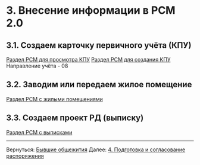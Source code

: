 


 
# 3. Внесение информации в РСМ 2.0
## 3.1. Создаем карточку первичного учёта (КПУ)
[Раздел РСМ для просмотра КПУ](http://webrsm.mlc.gov:5222/RegistersView/KursKpu)
[Раздел РСМ для создания КПУ](http://webrsm.mlc.gov:5222/RegistersView/KursDeclaration)
Направление учёта - 08
## 3.2. Заводим или передаем жилое помещение
[Раздел РСМ с жилыми помещениями](http://webrsm.mlc.gov:5222/RegistersView/KursLivingSpace)
## 3.3. Создаем проект РД (выписку)
[Раздел РСМ с выписками](http://webrsm.mlc.gov:5222/RegistersView/KursOrder)

___
Вернуться: [Бывшие общежития](Бывшие%20общежития.md)
Далее: [4. Подготовка и согласование распоряжения](4.%20Подготовка%20и%20согласование%20распоряжения.md)